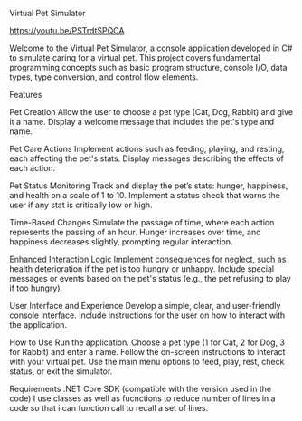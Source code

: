 Virtual Pet Simulator

https://youtu.be/PSTrdtSPQCA

Welcome to the Virtual Pet Simulator, a console application developed in C# to simulate caring for a virtual pet. This project covers fundamental programming concepts such as basic program structure, console I/O, data types, type conversion, and control flow elements.

Features

Pet Creation
Allow the user to choose a pet type (Cat, Dog, Rabbit) and give it a name.
Display a welcome message that includes the pet's type and name.

Pet Care Actions
Implement actions such as feeding, playing, and resting, each affecting the pet's stats.
Display messages describing the effects of each action.

Pet Status Monitoring
Track and display the pet’s stats: hunger, happiness, and health on a scale of 1 to 10.
Implement a status check that warns the user if any stat is critically low or high.

Time-Based Changes
Simulate the passage of time, where each action represents the passing of an hour.
Hunger increases over time, and happiness decreases slightly, prompting regular interaction.

Enhanced Interaction Logic
Implement consequences for neglect, such as health deterioration if the pet is too hungry or unhappy.
Include special messages or events based on the pet's status (e.g., the pet refusing to play if too hungry).

User Interface and Experience
Develop a simple, clear, and user-friendly console interface.
Include instructions for the user on how to interact with the application.

How to Use
Run the application.
Choose a pet type (1 for Cat, 2 for Dog, 3 for Rabbit) and enter a name.
Follow the on-screen instructions to interact with your virtual pet.
Use the main menu options to feed, play, rest, check status, or exit the simulator.

Requirements
.NET Core SDK (compatible with the version used in the code)
I use classes as well as fucnctions to reduce number of lines in a code so that i can function call to recall a set of lines.


